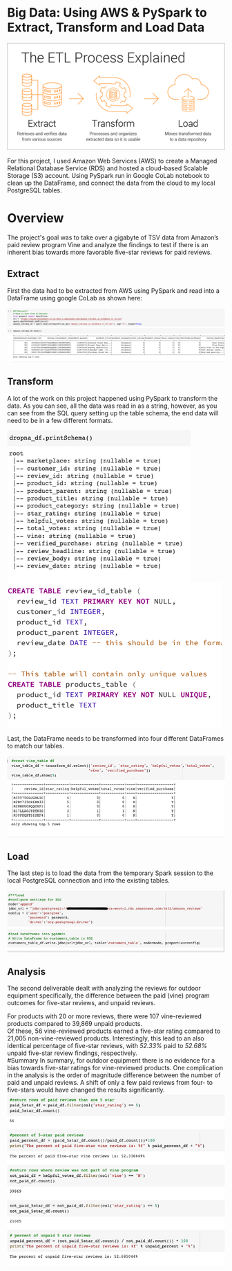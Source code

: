 # Big Data: Using AWS & PySpark to Extract, Transform and Load Data


![header](images/etl.png)


For this project, I used Amazon Web Services (AWS) to create a Managed Relational Database Service (RDS) and hosted a cloud-based Scalable Storage (S3) account.  Using PySpark run in Google CoLab notebook to clean up the DataFrame, and connect the data from the cloud to my local PostgreSQL tables.  

# Overview

The project's goal was to take over a gigabyte of TSV data from Amazon’s paid review program Vine and analyze the findings to test if there is an inherent bias towards more favorable five-star reviews for paid reviews.  


## Extract

First the data had to be extracted from AWS using PySpark and read into a DataFrame using google CoLab as shown here: 

![header](images/extract.png)  


## Transform
A lot of the work on this project happened using PySpark to transform the data.  As you can see, all the data was read in as a string, however, as you can see from the SQL query setting up the table schema, the end data will need to be in a few different formats.  


![header](images/string.png)    ![header](images/sql.png)  

Last, the DataFrame needs to be transformed into four different DataFrames to match our tables.  

![header](images/dfs.png)  

## Load
The last step is to load the data from the temporary Spark session to the local PostgreSQL connection and into the existing tables.

![header](images/load.png)  


## Analysis 
The second deliverable dealt with analyzing the reviews for outdoor equipment specifically, the difference between the paid (vine) program outcomes for five-star reviews, and unpaid reviews.  
	
For products with 20 or more reviews, there were 107 vine-reviewed products compared to 39,869 unpaid products.    
Of these, 56 vine-reviewed products earned a five-star rating compared to 21,005 non-vine-reviewed products. 
Interestingly, this lead to an also identical percentage of five-star reviews, with *52.33%* paid to *52.68%* unpaid five-star review findings, respectively.  
#Summary
In summary, for outdoor equipment there is no evidence for a bias towards five-star ratings for vine-reviewed products. One complication in the analysis is the order of magnitude difference between the number of paid and unpaid reviews.  A shift of only a few paid reviews from four- to five-stars would have changed the results significantly.   
![header](images/percents.png)  
